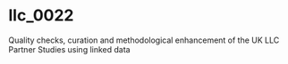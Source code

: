 # llc_0022
Quality checks, curation and methodological enhancement of the UK LLC Partner Studies using linked data 
